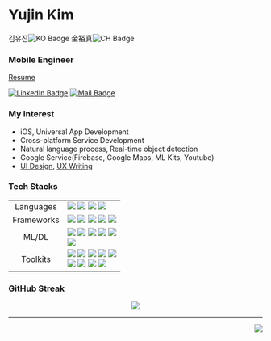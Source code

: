 <!--MyProfiles-->
# <a name="yujin-kim"></a> Yujin Kim 
김유진![KO Badge](https://img.shields.io/badge/한-000?style=flat&logoColor=fff) 金裕真![CH Badge](https://img.shields.io/badge/漢-000?style=flat&logoColor=fff)<br/>

<!--Resume Links-->

### Mobile Engineer
[Resume]()

[![LinkedIn Badge](https://img.shields.io/badge/LinkedIn-0A66C2?style=flat&logo=LinkedIn&logoColor=fff&link=https://www.linkedin.com/in/yujinkim1111)](https://www.linkedin.com/in/yujinkim1111)
[![Mail Badge](https://img.shields.io/badge/Send_Mail-005FF9?style=flat&logo=Mail.Ru&logoColor=fff&link=mailto:yujinkim1.dev@gmail.com)](mailto:yujinkim1.dev@gmail.com)

<!--Interest List-->

### My Interest
- iOS, Universal App Development
- Cross-platform Service Development
- Natural language process, Real-time object detection
- Google Service(Firebase, Google Maps, ML Kits, Youtube)
- [UI Design](), [UX Writing]()

<!--Tech Stacks-->

### Tech Stacks
<div>
    <table align="center" border="0">
        <tr>
            <td align="center">Languages</td>
            <td>
                <img src="https://img.shields.io/badge/Dart-0175C2?style=flate&logo=Dart&logoColor=FFF" /> 
                <img src="https://img.shields.io/badge/Swift-F05138?style=flat&logo=Swift&logoColor=FFF" />
                <img src="https://img.shields.io/badge/Python-3776AB?style=flat&logo=Python&logoColor=FFE502" />
                <img src="https://img.shields.io/badge/Java-ED8B00?style=flat&logo=openJDK&logoColor=FFF" />
            </td>
        </tr>
        <tr>
            <td align="center">Frameworks</td>
            <td>
                <img src="https://img.shields.io/badge/Flutter-0175C2?style=flat&logo=Flutter&logoColor=FFF" />
                <img src="https://img.shields.io/badge/Android-FFF?style=flat&logo=Android&logoColor=3DDC84" />
                <img src="https://img.shields.io/badge/iOS-000?style=flat&logo=Apple&logoColor=FFF" />
                <img src="https://img.shields.io/badge/UIKit-2396F3?style=flat&logo=UIKit&logoColor=000" />
                <img src="https://img.shields.io/badge/SwiftUI-007FFF?style=flat&logo=Swift&logoColor=000" />
            </td>
        </tr>
        <tr>
            <td align="center">ML/DL</td>
            <td>
                <img src="https://img.shields.io/badge/Keras-D00000?style=flat&logo=Keras&logoColor=FFF" />
                <img src="https://img.shields.io/badge/Jupyter-F37626?style=flat&logo=Jupyter&logoColor=FFF" />
                <img src="https://img.shields.io/badge/ScikitLearn-F7931E?style=flat&logo=ScikitLearn&logoColor=FFF" />
                <img src="https://img.shields.io/badge/Tensorflow-FF6F00?style=flat&logo=Tensorflow&logoColor=FFF" />
                <img src="https://img.shields.io/badge/Pytorch-EE4C2C?style=flat&logo=Pytorch&logoColor=FFF" /><br />
                <img src="https://img.shields.io/badge/Core_ML-1386A6?style=flat&logo=Swift&logoColor=FFF" />
            </td>
        </tr>
        <tr>
            <td align="center">Toolkits</td>
            <td>
                <img src="https://img.shields.io/badge/VScode-007ACC?style=flat&logo=VisualStudioCode&logoColor=FFF" />
                <img src="https://img.shields.io/badge/Xcode-147EFB?style=flat&logo=Xcode&logoColor=FFF" />
                <img src="https://img.shields.io/badge/EclipseIDE-2C2255?style=flat&logo=EclipseIDE&logoColor=FFF" />
                <img src="https://img.shields.io/badge/AndroidStudio-FFF?style=flat&logo=AndroidStudio&logoColor=3DDC84" />
                <img src="https://img.shields.io/badge/IDEA-FFF?style=flat&logo=IntellijIDEA&logoColor=000"/><br/>
                <img src="https://img.shields.io/badge/MicrosoftOffice-D83B01?style=flat&logo=MicrosoftOffice&logoColor=FFF" />
                <img src="https://img.shields.io/badge/Obsidian-483699?style=flat&logo=Obsidian&logoColor=FFF"/>
                <img src="https://img.shields.io/badge/Notion-000000?style=flat&logo=Notion&logoColor=FFF" />
                <img src="https://img.shields.io/badge/Figma-F24E1E?style=flat&logo=Figma&logoColor=FFF" />
            </td>
        </tr>
    </table>
</div>

<!--GitHub Streak Stats-->
### GitHub Streak
<div align="center">
    <img src="https://github-readme-streak-stats.herokuapp.com/?user=yujinkim1&theme=swift&hide_border=true" />
</div>

---

<!--Visit Counts-->
<div align="right">
    <img src="https://visitcount.itsvg.in/api?id=yujinkim1&icon=5&color=12" />
</div>